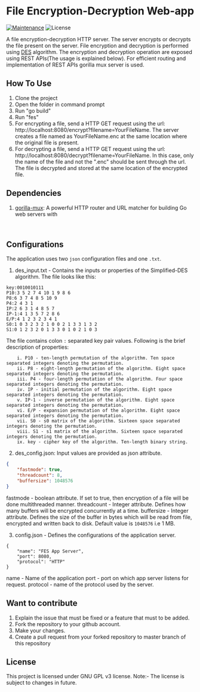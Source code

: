# File Encryption-Decryption Web-app

[![Maintenance](https://img.shields.io/badge/Maintained%3F-yes-green.svg)](https://GitHub.com/Naereen/StrapDown.js/graphs/commit-activity) ![License](https://img.shields.io/cran/l/devtools)

A file encryption-decryption HTTP server. The server encrypts or decrypts the file present on the server. File encryption and decryption is performed using [DES](https://www.cs.uri.edu/cryptography/dessimplified.htm#:~:text=Simplified%20DES%20is%20an%20algorithm,on%20blocks%20of%2012%20bits.) algorithm.
The encryption and decryption operation are exposed using REST APIs(The usage is explained below). For efficient routing and implementation of REST APIs gorilla mux server is used.

## How To Use
1. Clone the project
2. Open the folder in command prompt
3. Run "go build"
4. Run "fes"
5. For encrypting a file, send a HTTP GET request using the url: http://localhost:8080/encrypt?filename=YourFileName. The server creates a file named as YourFileName.enc at the same location where the original file is present.
6. For decrypting a file, send a HTTP GET request using the url: http://localhost:8080/decrypt?filename=YourFileName. In this case, only the name of the file and not the ".enc" should be sent through the url. The file is decrypted and stored at the same location of the encrypted file.

## Dependencies
1. [gorilla-mux](https://github.com/gorilla/mux): A powerful HTTP router and URL matcher for building Go web servers with 

<br>

## Configurations
The application uses two ```json``` configuration files and one ```.txt```.
1. des_input.txt - Contains the inputs or properties of the Simplified-DES algorithm. The file looks like this:
```
key:0010010111
P10:3 5 2 7 4 10 1 9 8 6
P8:6 3 7 4 8 5 10 9
P4:2 4 3 1
IP:2 6 3 1 4 8 5 7
IP-1:4 1 3 5 7 2 8 6
E/P:4 1 2 3 2 3 4 1
S0:1 0 3 2 3 2 1 0 0 2 1 3 3 1 3 2
S1:0 1 2 3 2 0 1 3 3 0 1 0 2 1 0 3
```
The file contains colon ```:``` separated key pair values. Following is the brief description of properties:
```
    i. P10 - ten-length permutation of the algorithm. Ten space separated integers denoting the permutation.
    ii. P8 - eight-length permutation of the algorithm. Eight space separated integers denoting the permutation.
    iii. P4 - four-length permutation of the algorithm. Four space separated integers denoting the permutation.
    iv. IP - initial permutation of the algorithm. Eight space separated integers denoting the permutation.
    v. IP-1 - inverse permutation of the algorithm. Eight space separated integers denoting the permutation.
    vi. E/P - expansion permutation of the algorithm. Eight space separated integers denoting the permutation.
    vii. S0 - s0 matrix of the algorithm. Sixteen space separated integers denoting the permutation.
    viii. S1 - s1 matrix of the algorithm. Sixteen space separated integers denoting the permutation.
    ix. key - cipher key of the algorithm. Ten-length binary string.
```

2. des_config.json: Input values are provided as json attribute.
```json
{
	"fastmode": true,
	"threadcount": 8,
    "buffersize": 1048576
}
```
fastmode - boolean attribute. If set to true, then encryption of a file will be done multithreaded manner.
threadcount - Integer attribute. Defines how many buffers will be encrypted concurrently at a time.
buffersize - Integer attribute. Defines the size of the buffer in bytes which will be read from file, encrypted and written back to disk. Default value is ```1048576``` i.e 1 MB.

3. config.json - Defines the configurations of the application server.
```
{
	"name": "FES App Server",
	"port": 8080,
    "protocol": "HTTP"
}
```
name - Name of the application
port - port on which app server listens for request.
protocol - name of the protocol used by the server.

## Want to contribute
1. Explain the issue that must be fixed or a feature that must to be added.
2. Fork the repository to your github account.
3. Make your changes.
4. Create a pull request from your forked repository to master branch of this repository

## License
This project is licensed under GNU GPL v3 license.
Note:- The license is subject to changes in future.